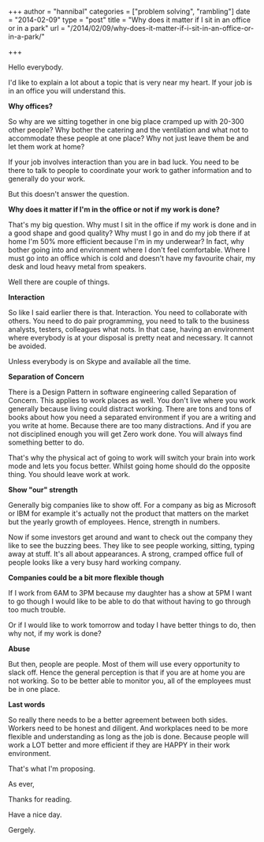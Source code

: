 +++
author = "hannibal"
categories = ["problem solving", "rambling"]
date = "2014-02-09"
type = "post"
title = "Why does it matter if I sit in an office or in a park"
url = "/2014/02/09/why-does-it-matter-if-i-sit-in-an-office-or-in-a-park/"

+++

Hello everybody.

I'd like to explain a lot about a topic that is very near my heart. If your job is in an office you will understand this.

**Why offices?**

So why are we sitting together in one big place cramped up with 20-300 other people? Why bother the catering and the ventilation and what not to accommodate these people at one place? Why not just leave them be and let them work at home?

If your job involves interaction than you are in bad luck. You need to be there to talk to people to coordinate your work to gather information and to generally do your work.

But this doesn't answer the question.

**Why does it matter if I'm in the office or not if my work is done?**

That's my big question. Why must I sit in the office if my work is done and in a good shape and good quality? Why must I go in and do my job there if at home I'm 50% more efficient because I'm in my underwear? In fact, why bother going into and environment where I don't feel comfortable. Where I must go into an office which is cold and doesn't have my favourite chair, my desk and loud heavy metal from speakers.

Well there are couple of things.

**Interaction**

So like I said earlier there is that. Interaction. You need to collaborate with others. You need to do pair programming, you need to talk to the business analysts, testers, colleagues what nots. In that case, having an environment where everybody is at your disposal is pretty neat and necessary. It cannot be avoided.

Unless everybody is on Skype and available all the time.

**Separation of Concern**

There is a Design Pattern in software engineering called Separation of Concern. This applies to work places as well. You don't live where you work generally because living could distract working. There are tons and tons of books about how you need a separated environment if you are a writing and you write at home. Because there are too many distractions. And if you are not disciplined enough you will get Zero work done. You will always find something better to do.

That's why the physical act of going to work will switch your brain into work mode and lets you focus better. Whilst going home should do the opposite thing. You should leave work at work.

**Show "our" strength**

Generally big companies like to show off. For a company as big as Microsoft or IBM for example it's actually not the product that matters on the market but the yearly growth of employees. Hence, strength in numbers.

Now if some investors get around and want to check out the company they like to see the buzzing bees. They like to see people working, sitting, typing away at stuff. It's all about appearances. A strong, cramped office full of people looks like a very busy hard working company.

**Companies could be a bit more flexible though**

If I work from 6AM to 3PM because my daughter has a show at 5PM I want to go though I would like to be able to do that without having to go through too much trouble.

Or if I would like to work tomorrow and today I have better things to do, then why not, if my work is done?

**Abuse**

But then, people are people. Most of them will use every opportunity to slack off. Hence the general perception is that if you are at home you are not working. So to be better able to monitor you, all of the employees must be in one place.

**Last words**

So really there needs to be a better agreement between both sides. Workers need to be honest and diligent. And workplaces need to be more flexible and understanding as long as the job is done. Because people will work a LOT better and more efficient if they are HAPPY in their work environment.

That's what I'm proposing.

As ever,

Thanks for reading.

Have a nice day.

Gergely.